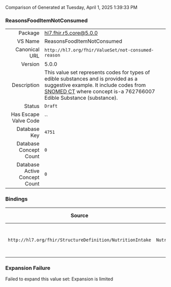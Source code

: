 Comparison of 
Generated at Tuesday, April 1, 2025 1:39:33 PM

### ReasonsFoodItemNotConsumed

|      |     |
| ---: | --- |
| Package | hl7.fhir.r5.core@5.0.0 |
| VS Name | ReasonsFoodItemNotConsumed |
| Canonical URL | `http://hl7.org/fhir/ValueSet/not-consumed-reason` |
| Version | 5.0.0 |
| Description | This value set represents codes for types of edible substances and is provided as a suggestive example.  It include codes from [SNOMED CT](http://snomed.info/sct) where concept is-a 762766007 Edible Substance (substance). |
| Status | `Draft` |
| Has Escape Valve Code | `` |
| Database Key | `4751` |
| Database Concept Count | `0` |
| Database Active Concept Count | `0` |
### Bindings

| Source | Element | Binding | Strength | Element Short |
| ------ | ------- | ------- | -------- | ------------- |
| `http://hl7.org/fhir/StructureDefinition/NutritionIntake` | `NutritionIntake.consumedItem.notConsumedReason` | `http://hl7.org/fhir/ValueSet/not-consumed-reason` | `Example` | Reason food or fluid was not consumed |

### Expansion Failure

Failed to expand this value set: Expansion is limited

